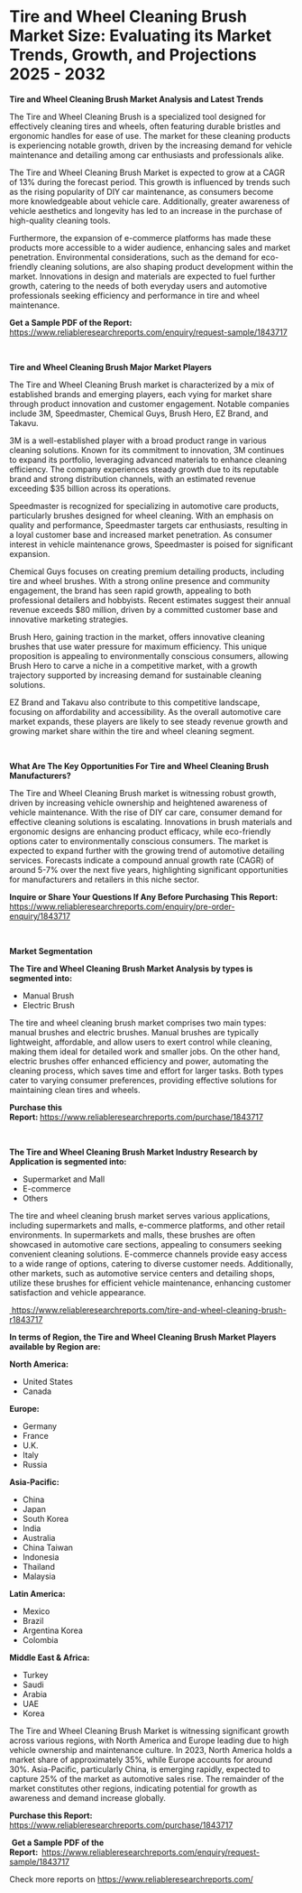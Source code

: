 <p><h1>Tire and Wheel Cleaning Brush Market Size: Evaluating its Market Trends, Growth, and Projections 2025 - 2032</h1></p><p><strong>Tire and Wheel Cleaning Brush Market Analysis and Latest Trends</strong></p>
<p><p>The Tire and Wheel Cleaning Brush is a specialized tool designed for effectively cleaning tires and wheels, often featuring durable bristles and ergonomic handles for ease of use. The market for these cleaning products is experiencing notable growth, driven by the increasing demand for vehicle maintenance and detailing among car enthusiasts and professionals alike. </p><p>The Tire and Wheel Cleaning Brush Market is expected to grow at a CAGR of 13% during the forecast period. This growth is influenced by trends such as the rising popularity of DIY car maintenance, as consumers become more knowledgeable about vehicle care. Additionally, greater awareness of vehicle aesthetics and longevity has led to an increase in the purchase of high-quality cleaning tools. </p><p>Furthermore, the expansion of e-commerce platforms has made these products more accessible to a wider audience, enhancing sales and market penetration. Environmental considerations, such as the demand for eco-friendly cleaning solutions, are also shaping product development within the market. Innovations in design and materials are expected to fuel further growth, catering to the needs of both everyday users and automotive professionals seeking efficiency and performance in tire and wheel maintenance.</p></p>
<p><strong>Get a Sample PDF of the Report:&nbsp;</strong> <a href="https://www.reliableresearchreports.com/enquiry/request-sample/1843717?utm_campaign=2187&utm_medium=2&utm_source=Github&utm_content=ia&utm_term=10022025&utm_id=tire-and-wheel-cleaning-brush">https://www.reliableresearchreports.com/enquiry/request-sample/1843717</a></p>
<p>&nbsp;</p>
<p><strong>Tire and Wheel Cleaning Brush Major Market Players</strong></p>
<p><p>The Tire and Wheel Cleaning Brush market is characterized by a mix of established brands and emerging players, each vying for market share through product innovation and customer engagement. Notable companies include 3M, Speedmaster, Chemical Guys, Brush Hero, EZ Brand, and Takavu.</p><p>3M is a well-established player with a broad product range in various cleaning solutions. Known for its commitment to innovation, 3M continues to expand its portfolio, leveraging advanced materials to enhance cleaning efficiency. The company experiences steady growth due to its reputable brand and strong distribution channels, with an estimated revenue exceeding $35 billion across its operations.</p><p>Speedmaster is recognized for specializing in automotive care products, particularly brushes designed for wheel cleaning. With an emphasis on quality and performance, Speedmaster targets car enthusiasts, resulting in a loyal customer base and increased market penetration. As consumer interest in vehicle maintenance grows, Speedmaster is poised for significant expansion.</p><p>Chemical Guys focuses on creating premium detailing products, including tire and wheel brushes. With a strong online presence and community engagement, the brand has seen rapid growth, appealing to both professional detailers and hobbyists. Recent estimates suggest their annual revenue exceeds $80 million, driven by a committed customer base and innovative marketing strategies.</p><p>Brush Hero, gaining traction in the market, offers innovative cleaning brushes that use water pressure for maximum efficiency. This unique proposition is appealing to environmentally conscious consumers, allowing Brush Hero to carve a niche in a competitive market, with a growth trajectory supported by increasing demand for sustainable cleaning solutions.</p><p>EZ Brand and Takavu also contribute to this competitive landscape, focusing on affordability and accessibility. As the overall automotive care market expands, these players are likely to see steady revenue growth and growing market share within the tire and wheel cleaning segment.</p></p>
<p>&nbsp;</p>
<p><strong>What Are The Key Opportunities For Tire and Wheel Cleaning Brush Manufacturers?</strong></p>
<p><p>The Tire and Wheel Cleaning Brush market is witnessing robust growth, driven by increasing vehicle ownership and heightened awareness of vehicle maintenance. With the rise of DIY car care, consumer demand for effective cleaning solutions is escalating. Innovations in brush materials and ergonomic designs are enhancing product efficacy, while eco-friendly options cater to environmentally conscious consumers. The market is expected to expand further with the growing trend of automotive detailing services. Forecasts indicate a compound annual growth rate (CAGR) of around 5-7% over the next five years, highlighting significant opportunities for manufacturers and retailers in this niche sector.</p></p>
<p><strong>Inquire or Share Your Questions If Any Before Purchasing This Report:</strong> <a href="https://www.reliableresearchreports.com/enquiry/pre-order-enquiry/1843717?utm_campaign=2187&utm_medium=2&utm_source=Github&utm_content=ia&utm_term=10022025&utm_id=tire-and-wheel-cleaning-brush">https://www.reliableresearchreports.com/enquiry/pre-order-enquiry/1843717</a></p>
<p>&nbsp;</p>
<p><strong>Market Segmentation</strong></p>
<p><strong>The Tire and Wheel Cleaning Brush Market Analysis by types is segmented into:</strong></p>
<p><ul><li>Manual Brush</li><li>Electric Brush</li></ul></p>
<p><p>The tire and wheel cleaning brush market comprises two main types: manual brushes and electric brushes. Manual brushes are typically lightweight, affordable, and allow users to exert control while cleaning, making them ideal for detailed work and smaller jobs. On the other hand, electric brushes offer enhanced efficiency and power, automating the cleaning process, which saves time and effort for larger tasks. Both types cater to varying consumer preferences, providing effective solutions for maintaining clean tires and wheels.</p></p>
<p><strong>Purchase this Report:&nbsp;</strong><a href="https://www.reliableresearchreports.com/purchase/1843717?utm_campaign=2187&utm_medium=2&utm_source=Github&utm_content=ia&utm_term=10022025&utm_id=tire-and-wheel-cleaning-brush">https://www.reliableresearchreports.com/purchase/1843717</a></p>
<p>&nbsp;</p>
<p><strong>The Tire and Wheel Cleaning Brush Market Industry Research by Application is segmented into:</strong></p>
<p><ul><li>Supermarket and Mall</li><li>E-commerce</li><li>Others</li></ul></p>
<p><p>The tire and wheel cleaning brush market serves various applications, including supermarkets and malls, e-commerce platforms, and other retail environments. In supermarkets and malls, these brushes are often showcased in automotive care sections, appealing to consumers seeking convenient cleaning solutions. E-commerce channels provide easy access to a wide range of options, catering to diverse customer needs. Additionally, other markets, such as automotive service centers and detailing shops, utilize these brushes for efficient vehicle maintenance, enhancing customer satisfaction and vehicle appearance.</p></p>
<p><a href="https://www.reliableresearchreports.com/tire-and-wheel-cleaning-brush-r1843717?utm_campaign=2187&utm_medium=2&utm_source=Github&utm_content=ia&utm_term=10022025&utm_id=tire-and-wheel-cleaning-brush">&nbsp;https://www.reliableresearchreports.com/tire-and-wheel-cleaning-brush-r1843717</a></p>
<p><strong>In terms of Region, the Tire and Wheel Cleaning Brush Market Players available by Region are:</strong></p>
<p>
    <p> <strong> North America: </strong>
        <ul>
            <li>United States</li>
            <li>Canada</li>
        </ul>
        </p> 
    <p> <strong> Europe: </strong>
        <ul>
            <li>Germany</li>
            <li>France</li>
            <li>U.K.</li>
            <li>Italy</li>
            <li>Russia</li>
        </ul>
        </p> 
    <p> <strong> Asia-Pacific: </strong>
        <ul>
            <li>China</li>
            <li>Japan</li>
            <li>South Korea</li>
            <li>India</li>
            <li>Australia</li>
            <li>China Taiwan</li>
            <li>Indonesia</li>
            <li>Thailand</li>
            <li>Malaysia</li>
        </ul>
        </p> 
    <p> <strong> Latin America: </strong>
        <ul>
            <li>Mexico</li>
            <li>Brazil</li>
            <li>Argentina Korea</li>
            <li>Colombia</li>
        </ul>
        </p> 
    <p> <strong> Middle East & Africa: </strong>
        <ul>
            <li>Turkey</li>
            <li>Saudi</li>
            <li>Arabia</li>
            <li>UAE</li>
            <li>Korea</li>
        </ul>
    </p>
    </p>
<p><p>The Tire and Wheel Cleaning Brush Market is witnessing significant growth across various regions, with North America and Europe leading due to high vehicle ownership and maintenance culture. In 2023, North America holds a market share of approximately 35%, while Europe accounts for around 30%. Asia-Pacific, particularly China, is emerging rapidly, expected to capture 25% of the market as automotive sales rise. The remainder of the market constitutes other regions, indicating potential for growth as awareness and demand increase globally.</p></p>
<p><strong>Purchase this Report: </strong><a href="https://www.reliableresearchreports.com/purchase/1843717?utm_campaign=2187&utm_medium=2&utm_source=Github&utm_content=ia&utm_term=10022025&utm_id=tire-and-wheel-cleaning-brush">https://www.reliableresearchreports.com/purchase/1843717</a></p>
<p>&nbsp;<strong>Get a Sample PDF of the Report:&nbsp;&nbsp;</strong><a href="https://www.reliableresearchreports.com/enquiry/request-sample/1843717?utm_campaign=2187&utm_medium=2&utm_source=Github&utm_content=ia&utm_term=10022025&utm_id=tire-and-wheel-cleaning-brush">https://www.reliableresearchreports.com/enquiry/request-sample/1843717</a></p>
<p><strong></strong></p>
<p>Check more reports on <a href="https://www.reliableresearchreports.com/?utm_campaign=2187&utm_medium=2&utm_source=Github&utm_content=ia&utm_term=10022025&utm_id=tire-and-wheel-cleaning-brush">https://www.reliableresearchreports.com/</a></p>